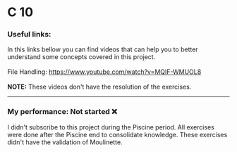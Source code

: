 # C 10

### Useful links:
In this links bellow you can find videos that can help you to better understand some concepts covered in this project.
<br>
<br>
File Handling: https://www.youtube.com/watch?v=MQIF-WMUOL8
<br>
<br>
**NOTE:** These videos don't have the resolution of the exercises.

---

### My performance: Not started :x:
I didn't subscribe to this project during the Piscine period. All exercises were done after the Piscine end to consolidate knowledge. These exercises didn't have the validation of Moulinette.